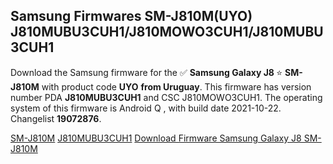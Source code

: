 <h2>Samsung Firmwares SM-J810M(UYO) J810MUBU3CUH1/J810MOWO3CUH1/J810MUBU3CUH1</h2>
Download the Samsung firmware for the ✅ <strong>Samsung Galaxy J8 </strong> ⭐ <strong>SM-J810M</strong> with product code <strong>UYO</strong> <strong> from Uruguay</strong>. This firmware has version number PDA <strong>J810MUBU3CUH1</strong> and CSC J810MOWO3CUH1. The operating system of this firmware is Android Q , with build date 2021-10-22. Changelist <strong>19072876</strong>.


[SM-J810M](https://samfirm.shop/samsung/model/SM-J810M)
[J810MUBU3CUH1](https://samfirm.shop/samsung/pda/J810MUBU3CUH1)
[Download Firmware Samsung Galaxy J8 SM-J810M](https://samfirm.shop/samsung/firmware/467364)
